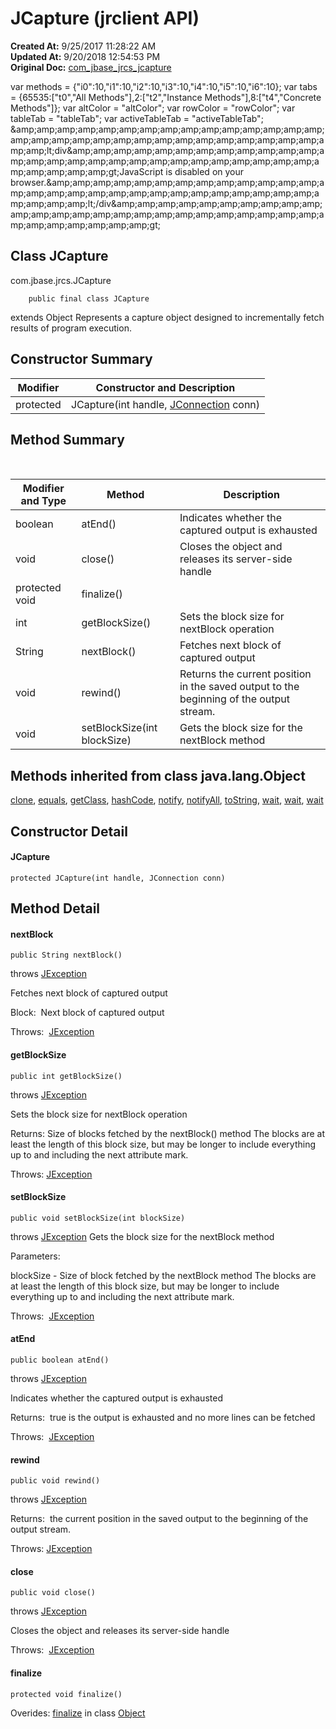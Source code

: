 # JCapture (jrclient API)

**Created At:** 9/25/2017 11:28:22 AM  
**Updated At:** 9/20/2018 12:54:53 PM  
**Original Doc:** [com_jbase_jrcs_jcapture](https://docs.jbase.com/jrcs/com_jbase_jrcs_jcapture)  

<!-- try { if (location.href.indexOf('is-external=true') == -1) { parent.document.title="JCapture (jrclient API)"; } } catch(err) { } //--> var methods = {"i0":10,"i1":10,"i2":10,"i3":10,"i4":10,"i5":10,"i6":10}; var tabs = {65535:["t0","All Methods"],2:["t2","Instance Methods"],8:["t4","Concrete Methods"]}; var altColor = "altColor"; var rowColor = "rowColor"; var tableTab = "tableTab"; var activeTableTab = "activeTableTab"; &amp;amp;amp;amp;amp;amp;amp;amp;amp;amp;amp;amp;amp;amp;amp;amp;amp;amp;amp;amp;amp;amp;amp;amp;amp;amp;amp;amp;amp;amp;amp;amp;amp;lt;div&amp;amp;amp;amp;amp;amp;amp;amp;amp;amp;amp;amp;amp;amp;amp;amp;amp;amp;amp;amp;amp;amp;amp;amp;amp;amp;amp;amp;amp;amp;amp;amp;amp;gt;JavaScript is disabled on your browser.&amp;amp;amp;amp;amp;amp;amp;amp;amp;amp;amp;amp;amp;amp;amp;amp;amp;amp;amp;amp;amp;amp;amp;amp;amp;amp;amp;amp;amp;amp;amp;amp;amp;lt;/div&amp;amp;amp;amp;amp;amp;amp;amp;amp;amp;amp;amp;amp;amp;amp;amp;amp;amp;amp;amp;amp;amp;amp;amp;amp;amp;amp;amp;amp;amp;amp;amp;amp;gt;


## Class JCapture

com.jbase.jrcs.JCapture

```
    public final class JCapture
```

extends Object
Represents a capture object designed to incrementally fetch results of program execution.

## Constructor Summary


| Modifier<br> | Constructor and Description<br> |
| --- | --- |
| protected<br> | JCapture(int handle, [JConnection](./../jconnection-%28jrclient-api%29 "class in com.jbase.jrcs") conn)<br> |




### 


## Method Summary
 

| Modifier and Type<br> | Method<br> |  Description<br> |
| --- | --- | --- |
| boolean<br> | atEnd()<br> | Indicates whether the captured output is exhausted<br> |
| void<br> | close()<br> | Closes the object and releases its server-side handle<br> |
| protected void<br> | finalize()<br> | <br> |
| int<br> | getBlockSize()<br> | Sets the block size for nextBlock operation<br> |
| String<br> | nextBlock()<br> | Fetches next block of captured output<br> |
| void<br> | rewind()<br> | Returns the current position in the saved output to the beginning of the output stream.<br> |
| void<br> | setBlockSize(int blockSize)<br> | Gets the block size for the nextBlock method<br> |



## Methods inherited from class java.lang.Object
[clone](http://java.sun.com/j2se/1.5.0/docs/api/java/lang/Object.html?is-external=true#clone-- "class or interface in java.lang"), [equals](http://java.sun.com/j2se/1.5.0/docs/api/java/lang/Object.html?is-external=true#equals-java.lang.Object- "class or interface in java.lang"), [getClass](http://java.sun.com/j2se/1.5.0/docs/api/java/lang/Object.html?is-external=true#getClass-- "class or interface in java.lang"), [hashCode](http://java.sun.com/j2se/1.5.0/docs/api/java/lang/Object.html?is-external=true#hashCode-- "class or interface in java.lang"), [notify](http://java.sun.com/j2se/1.5.0/docs/api/java/lang/Object.html?is-external=true#notify-- "class or interface in java.lang"), [notifyAll](http://java.sun.com/j2se/1.5.0/docs/api/java/lang/Object.html?is-external=true#notifyAll-- "class or interface in java.lang"), [toString](http://java.sun.com/j2se/1.5.0/docs/api/java/lang/Object.html?is-external=true#toString-- "class or interface in java.lang"), [wait](http://java.sun.com/j2se/1.5.0/docs/api/java/lang/Object.html?is-external=true#wait-- "class or interface in java.lang"), [wait](http://java.sun.com/j2se/1.5.0/docs/api/java/lang/Object.html?is-external=true#wait-long- "class or interface in java.lang"), [wait](http://java.sun.com/j2se/1.5.0/docs/api/java/lang/Object.html?is-external=true#wait-long-int- "class or interface in java.lang")

## Constructor Detail

#### JCapture

```
protected JCapture(int handle, JConnection conn)
```







## Method Detail

#### **nextBlock**

```
public String nextBlock() 
```

throws [JException](./../jexception-%28jrclient-api%29 "class in com.jbase.jrcs")

Fetches next block of captured output

Block:  Next block of captured output

Throws:  [JException](./../jexception-%28jrclient-api%29 "class in com.jbase.jrcs")







#### **getBlockSize**

```
public int getBlockSize() 
```

throws [JException](./../jexception-%28jrclient-api%29 "class in com.jbase.jrcs")

Sets the block size for nextBlock operation

Returns: Size of blocks fetched by the nextBlock() method The blocks are at least the length of this block size, but may be longer to include everything up to and including the next attribute mark.

Throws: [JException](./../jexception-%28jrclient-api%29 "class in com.jbase.jrcs")





#### **setBlockSize**

```
public void setBlockSize(int blockSize) 
```

throws [JException](./../jexception-%28jrclient-api%29 "class in com.jbase.jrcs") Gets the block size for the nextBlock method

Parameters:

blockSize - Size of block fetched by the nextBlock method The blocks are at least the length of this block size, but may be longer to include everything up to and including the next attribute mark.

Throws:  [JException](./../jexception-%28jrclient-api%29 "class in com.jbase.jrcs")





#### **atEnd**

```
public boolean atEnd()  
```

throws [JException](./../jexception-%28jrclient-api%29 "class in com.jbase.jrcs")

Indicates whether the captured output is exhausted

Returns:  true is the output is exhausted and no more lines can be fetched

Throws:  [JException](./../jexception-%28jrclient-api%29 "class in com.jbase.jrcs")





#### **rewind**

```
public void rewind() 
```

throws [JException](./../jexception-%28jrclient-api%29 "class in com.jbase.jrcs")

Returns:  the current position in the saved output to the beginning of the output stream.

Throws: [JException](./../jexception-%28jrclient-api%29 "class in com.jbase.jrcs")





#### **close**

```
public void close() 
```

throws [JException](./../jexception-%28jrclient-api%29 "class in com.jbase.jrcs")

Closes the object and releases its server-side handle

Throws:  [JException](./../jexception-%28jrclient-api%29 "class in com.jbase.jrcs")





#### **finalize**

```
protected void finalize()
```

Overides: [finalize](http://java.sun.com/j2se/1.5.0/docs/api/java/lang/Object.html?is-external=true#finalize-- "class or interface in java.lang") in class [Object](http://java.sun.com/j2se/1.5.0/docs/api/java/lang/Object.html?is-external=true "class or interface in java.lang")


